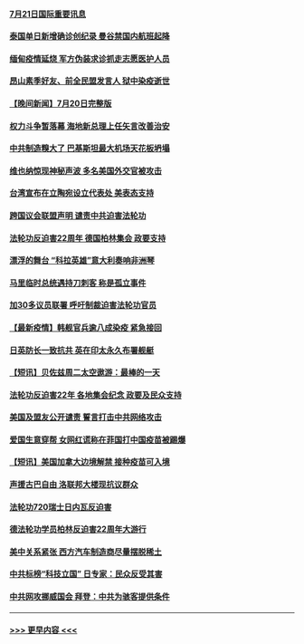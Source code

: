 #### [7月21日国际重要讯息](../pages/prog202/a103170661.md?t=07211851) 
#### [泰国单日新增确诊创纪录 曼谷禁国内航班起降](../pages/prog202/a103170619.md?t=07211851) 
#### [缅甸疫情延烧 军方伪装求诊抓走志愿医护人员](../pages/prog202/a103170511.md?t=07211851) 
#### [昂山素季好友、前全民盟发言人 狱中染疫逝世](../pages/prog202/a103170500.md?t=07211851) 
#### [【晚间新闻】7月20日完整版](../pages/prog202/a103170440.md?t=07211851) 
#### [权力斗争暂落幕 海地新总理上任矢言改善治安](../pages/prog202/a103170452.md?t=07211851) 
#### [中共制造糗大了 巴基斯坦最大机场天花板坍塌](../pages/prog202/a103169719.md?t=07211851) 
#### [维也纳惊现神秘声波 多名美国外交官被攻击](../pages/prog202/a103169362.md?t=07211851) 
#### [台湾宣布在立陶宛设立代表处  美表态支持](../pages/prog202/a103170265.md?t=07211851) 
#### [跨国议会联盟声明 谴责中共迫害法轮功](../pages/prog202/a103170199.md?t=07211851) 
#### [法轮功反迫害22周年  德国柏林集会  政要支持](../pages/prog202/a103170171.md?t=07211851) 
#### [漂浮的舞台 “科拉英雄”意大利奏响非洲琴](../pages/prog202/a103170173.md?t=07211851) 
#### [马里临时总统遇持刀刺客 称是孤立事件](../pages/prog202/a103170160.md?t=07211851) 
#### [加30多议员联署 呼吁制裁迫害法轮功官员](../pages/prog202/a103170145.md?t=07211851) 
#### [【最新疫情】韩舰官兵逾八成染疫 紧急接回](../pages/prog202/a103169963.md?t=07211851) 
#### [日英防长一致抗共 英在印太永久布署舰艇](../pages/prog202/a103169976.md?t=07211851) 
#### [【短讯】贝佐兹周二太空遨游：最棒的一天](../pages/prog202/a103169961.md?t=07211851) 
#### [法轮功反迫害22年 各地集会纪念 政要及民众支持](../pages/prog202/a103169974.md?t=07211851) 
#### [美国及盟友公开谴责 誓言打击中共网络攻击](../pages/prog202/a103169980.md?t=07211851) 
#### [爱国生意穿帮 女网红谎称在菲国打中国疫苗被踢爆](../pages/prog202/a103169927.md?t=07211851) 
#### [【短讯】美国加拿大边境解禁 接种疫苗可入境](../pages/prog202/a103169922.md?t=07211851) 
#### [声援古巴自由 洛联邦大楼现抗议群众](../pages/prog202/a103169901.md?t=07211851) 
#### [法轮功720瑞士日内瓦反迫害](../pages/prog202/a103169888.md?t=07211851) 
#### [德法轮功学员柏林反迫害22周年大游行](../pages/prog202/a103169882.md?t=07211851) 
#### [美中关系紧张 西方汽车制造商尽量摆脱稀土](../pages/prog202/a103169739.md?t=07211851) 
#### [中共标榜“科技立国” 日专家：民众反受其害](../pages/prog202/a103169674.md?t=07211851) 
#### [中共网攻挪威国会 拜登：中共为骇客提供条件](../pages/prog202/a103169670.md?t=07211851) 

----
#### [ >>> 更早内容 <<< ](../indexes/prog202-earlier.md)
